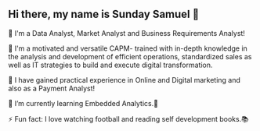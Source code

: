 ## Hi there, my name is Sunday Samuel 👋

 🔭 I'm a Data Analyst, Market Analyst and Business Requirements Analyst!
 
🌱 I'm a motivated and versatile CAPM- trained with in-depth knowledge in the analysis 
   and development of efficient operations, standardized sales as well as IT strategies
   to build and execute digital transformation.
   
🔭 I have gained practical experience in Online and Digital marketing 
   and also as a Payment Analyst!
   
 🌱 I’m currently learning Embedded Analytics.🥇
 
⚡ Fun fact: I love watching football and reading self development books.📚
